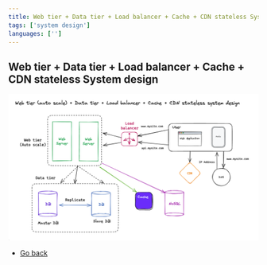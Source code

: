 ```yaml
---
title: Web tier + Data tier + Load balancer + Cache + CDN stateless System design
tags: ['system design']
languages: ['']
---
```

## Web tier + Data tier + Load balancer + Cache + CDN stateless System design


![Web tier + Data tier + Load balancer + Cache + CDN stateless System design](https://raw.githubusercontent.com/AndersDeath/holy-theory/main/images/14-web-tier-data-tier-load-balancer-cache-cdn-stateless-system-design.png)

* [Go back](../readme.md)
